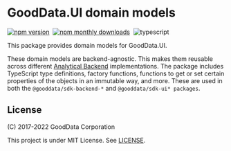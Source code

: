 # GoodData.UI domain models

[![npm version](https://img.shields.io/npm/v/@gooddata/sdk-model)](https://www.npmjs.com/@gooddata/sdk-model)&nbsp;
[![npm monthly downloads](https://img.shields.io/npm/dm/@gooddata/sdk-model)](https://npmcharts.com/compare/@gooddata/sdk-model?minimal=true)&nbsp;
![typescript](https://img.shields.io/badge/typescript-first-blue?logo=typescript)

This package provides domain models for GoodData.UI.

These domain models are backend-agnostic. This makes them reusable across different [Analytical Backend](https://www.npmjs.com/package/@gooddata/sdk-backend-spi) implementations.
The package includes TypeScript type definitions, factory functions, functions to get or set certain properties
of the objects in an immutable way, and more. These are used in both the `@gooddata/sdk-backend-*` and `@gooddata/sdk-ui* packages`.

## License

(C) 2017-2022 GoodData Corporation

This project is under MIT License. See [LICENSE](https://github.com/gooddata/gooddata-ui-sdk/blob/master/libs/sdk-model/LICENSE).

